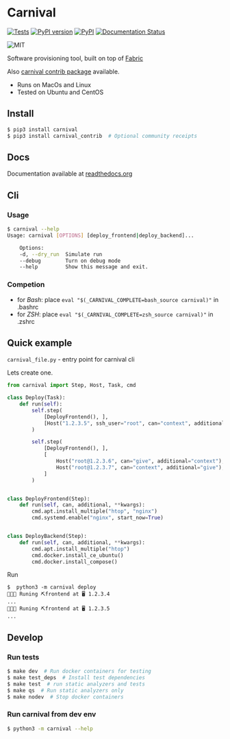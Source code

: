 # Carnival
[![Tests](https://github.com/carnival-org/carnival/workflows/Tests/badge.svg?branch=master)](https://github.com/carnival-org/carnival/actions?query=branch%3Amaster)
[![PyPI version](https://badge.fury.io/py/carnival.svg)](https://badge.fury.io/py/carnival)
[![PyPI](https://img.shields.io/pypi/pyversions/carnival.svg)](https://pypi.python.org/pypi/carnival)
[![Documentation Status](https://readthedocs.org/projects/carnival/badge/?version=latest)](https://carnival.readthedocs.io/)

![MIT](https://img.shields.io/github/license/carnival-org/carnival)

Software provisioning tool, built on top of [Fabric](http://www.fabfile.org/)

Also [carnival contrib package](https://github.com/carnival-org/carnival-contrib)
available.

* Runs on MacOs and Linux
* Tested on Ubuntu and CentOS

## Install
```bash
$ pip3 install carnival
$ pip3 install carnival_contrib  # Optional community receipts
```

## Docs
Documentation available at [readthedocs.org](https://carnival.readthedocs.io/ru/latest/)

## Cli
### Usage
```bash
$ carnival --help
Usage: carnival [OPTIONS] [deploy_frontend|deploy_backend]...

    Options:
    -d, --dry_run  Simulate run
    --debug        Turn on debug mode
    --help         Show this message and exit.
```

### Competion
* for *Bash*: place `eval "$(_CARNIVAL_COMPLETE=bash_source carnival)"` in .bashrc
* for *ZSH*: place `eval "$(_CARNIVAL_COMPLETE=zsh_source carnival)"` in .zshrc

## Quick example
`carnival_file.py` - entry point for carnival cli

Lets create one.
```python
from carnival import Step, Host, Task, cmd

class Deploy(Task):
    def run(self):
        self.step(
            [DeployFrontend(), ],
            [Host("1.2.3.5", ssh_user="root", can="context", additional="give"), ],
        )

        self.step(
            [DeployFrontend(), ],
            [
                Host("root@1.2.3.6", can="give", additional="context"),
                Host("root@1.2.3.7", can="context", additional="give"),
            ]
        )


class DeployFrontend(Step):
    def run(self, can, additional, **kwargs):
        cmd.apt.install_multiple("htop", "nginx")
        cmd.systemd.enable("nginx", start_now=True)


class DeployBackend(Step):
    def run(self, can, additional, **kwargs):
        cmd.apt.install_multiple("htop")
        cmd.docker.install_ce_ubuntu()
        cmd.docker.install_compose()
```

Run
```
$  python3 -m carnival deploy
💃💃💃 Runing ⛏frontend at 🖥 1.2.3.4
...
💃💃💃 Runing ⛏frontend at 🖥 1.2.3.5
...
```


## Develop
### Run tests
```bash
$ make dev  # Run docker containers for testing
$ make test_deps  # Install test dependencies
$ make test  # run static analyzers and tests
$ make qs  # Run static analyzers only
$ make nodev  # Stop docker containers
```

### Run carnival from dev env
```bash
$ python3 -m carnival --help
```
